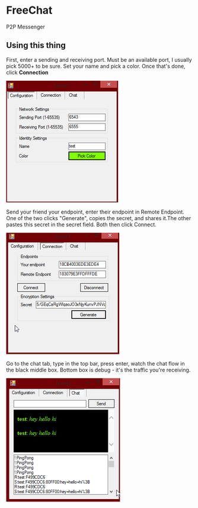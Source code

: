 # FreeChat
P2P Messenger

## Using this thing

First, enter a sending and receiving port. Must be an available port, I usually pick 5000+ to be sure. Set your name and pick a color. Once that's done, click **Connection**

![](./2.png)

Send your friend your endpoint, enter their endpoint in Remote Endpoint. One of the two clicks "Generate", copies the secret, and shares it.The other pastes this secret in the secret field. Both then click Connect.

![](./3.png)

Go to the chat tab, type in the top bar, press enter, watch the chat flow in the black middle box. Bottom box is debug - it's the traffic you're receiving.

![](./1.png)
